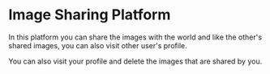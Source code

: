 # Image Sharing Platform

In this platform you can share the images with the world and like the other's shared images, you can also visit other user's profile.

You can also visit your profile and delete the images that are shared by you.
